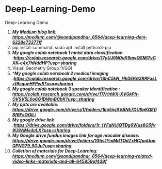 # Deep-Learning-Demo
Deep-Learning Demo

1. ***My Medium blog link: https://medium.com/@sandipandhar_6564/deep-learning-dem-6228e73377ff***
2. pip install command: sudo apt install python3-pip
3. ***My google colab notebook 1 mnist data classification :https://colab.research.google.com/drive/17yUJ9N0vK9awQSMl7vCXK-e4x7hNddHP?usp=sharing***
4. Visual Geometry Group (VGG)
5. ****My google colab notebook 2 medical imaging :https://colab.research.google.com/drive/1ShC5kN_HhDEK63RRFqsLzf6squeHFPwS?usp=sharing***
6. ***My google colab notebook 3 speaker identification : https://colab.research.google.com/drive/117HnWX-XVGkPh-OVSV5L0o6G1DWmBChK?usp=sharing***
7. ***My ppts are available: https://drive.google.com/drive/u/1/folders/1IIo5jvjSVANk7DU9pKQEfjBfBFsOOILi***
8. ***My google drive link :https://drive.google.com/drive/folders/1r_tYFqNUjQTDg6Wus8G5fv8U8AMsdaLX?usp=sharing***
9. ***My Google drive fundus images link for age macular disease: https://drive.google.com/drive/folders/1Ghs1YmMdTOdZxHCfaqUaoQPNG79_9GJu?usp=sharing***
10. ***Colletion of materials for Deep-Learning: https://medium.com/@sandipandhar_6564/deep-learning-related-video-links-materials-and-all-645958af428f***
